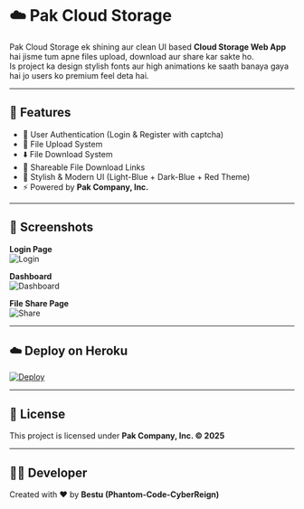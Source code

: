 # ☁️ Pak Cloud Storage

Pak Cloud Storage ek shining aur clean UI based **Cloud Storage Web App** hai jisme tum apne files upload, download aur share kar sakte ho.  
Is project ka design stylish fonts aur high animations ke saath banaya gaya hai jo users ko premium feel deta hai.  

---

## 🚀 Features
- 🔐 User Authentication (Login & Register with captcha)
- 📂 File Upload System
- ⬇️ File Download System
- 🔗 Shareable File Download Links
- 🎨 Stylish & Modern UI (Light-Blue + Dark-Blue + Red Theme)
- ⚡ Powered by **Pak Company, Inc.**

---

## 📸 Screenshots

**Login Page**  
![Login](https://via.placeholder.com/800x400?text=Login+Page)

**Dashboard**  
![Dashboard](https://via.placeholder.com/800x400?text=Dashboard)

**File Share Page**  
![Share](https://via.placeholder.com/800x400?text=File+Share+Page)

---

## ☁️ Deploy on Heroku

[![Deploy](https://www.herokucdn.com/deploy/button.svg)](https://heroku.com/deploy?template=git@github.com:PhantomCode-CyberReign/Pak-Cloud-Storage.git)

---

## 📜 License
This project is licensed under **Pak Company, Inc. © 2025**  

---

## 👨‍💻 Developer
Created with ❤️ by **Bestu (Phantom-Code-CyberReign)**
